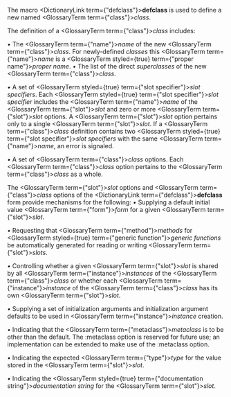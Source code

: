  



The macro <DictionaryLink  term={"defclass"}><b>defclass</b></DictionaryLink> is used to define a new named <GlossaryTerm  term={"class"}><i>class</i></GlossaryTerm>. 



The definition of a <GlossaryTerm  term={"class"}><i>class</i></GlossaryTerm> includes: 



*•* The <GlossaryTerm  term={"name"}><i>name</i></GlossaryTerm> of the new <GlossaryTerm  term={"class"}><i>class</i></GlossaryTerm>. For newly-defined *classes* this <GlossaryTerm  term={"name"}><i>name</i></GlossaryTerm> is a <GlossaryTerm styled={true} term={"proper name"}><i>proper name</i></GlossaryTerm>. *•* The list of the direct *superclasses* of the new <GlossaryTerm  term={"class"}><i>class</i></GlossaryTerm>. 



*•* A set of <GlossaryTerm styled={true} term={"slot specifier"}><i>slot specifiers</i></GlossaryTerm>. Each <GlossaryTerm styled={true} term={"slot specifier"}><i>slot specifier</i></GlossaryTerm> includes the <GlossaryTerm  term={"name"}><i>name</i></GlossaryTerm> of the <GlossaryTerm  term={"slot"}><i>slot</i></GlossaryTerm> and zero or more <GlossaryTerm  term={"slot"}><i>slot</i></GlossaryTerm> options. A <GlossaryTerm  term={"slot"}><i>slot</i></GlossaryTerm> option pertains only to a single <GlossaryTerm  term={"slot"}><i>slot</i></GlossaryTerm>. If a <GlossaryTerm  term={"class"}><i>class</i></GlossaryTerm> definition contains two <GlossaryTerm styled={true} term={"slot specifier"}><i>slot specifiers</i></GlossaryTerm> with the same <GlossaryTerm  term={"name"}><i>name</i></GlossaryTerm>, an error is signaled. 



*•* A set of <GlossaryTerm  term={"class"}><i>class</i></GlossaryTerm> options. Each <GlossaryTerm  term={"class"}><i>class</i></GlossaryTerm> option pertains to the <GlossaryTerm  term={"class"}><i>class</i></GlossaryTerm> as a whole. 



The <GlossaryTerm  term={"slot"}><i>slot</i></GlossaryTerm> options and <GlossaryTerm  term={"class"}><i>class</i></GlossaryTerm> options of the <DictionaryLink  term={"defclass"}><b>defclass</b></DictionaryLink> form provide mechanisms for the following: *•* Supplying a default initial value <GlossaryTerm  term={"form"}><i>form</i></GlossaryTerm> for a given <GlossaryTerm  term={"slot"}><i>slot</i></GlossaryTerm>. 



*•* Requesting that <GlossaryTerm  term={"method"}><i>methods</i></GlossaryTerm> for <GlossaryTerm styled={true} term={"generic function"}><i>generic functions</i></GlossaryTerm> be automatically generated for reading or writing <GlossaryTerm  term={"slot"}><i>slots</i></GlossaryTerm>. 



*•* Controlling whether a given <GlossaryTerm  term={"slot"}><i>slot</i></GlossaryTerm> is shared by all <GlossaryTerm  term={"instance"}><i>instances</i></GlossaryTerm> of the <GlossaryTerm  term={"class"}><i>class</i></GlossaryTerm> or whether each <GlossaryTerm  term={"instance"}><i>instance</i></GlossaryTerm> of the <GlossaryTerm  term={"class"}><i>class</i></GlossaryTerm> has its own <GlossaryTerm  term={"slot"}><i>slot</i></GlossaryTerm>. 



*•* Supplying a set of initialization arguments and initialization argument defaults to be used in <GlossaryTerm  term={"instance"}><i>instance</i></GlossaryTerm> creation. 



*•* Indicating that the <GlossaryTerm  term={"metaclass"}><i>metaclass</i></GlossaryTerm> is to be other than the default. The :metaclass option is reserved for future use; an implementation can be extended to make use of the :metaclass option. 



*•* Indicating the expected <GlossaryTerm  term={"type"}><i>type</i></GlossaryTerm> for the value stored in the <GlossaryTerm  term={"slot"}><i>slot</i></GlossaryTerm>. 



*•* Indicating the <GlossaryTerm styled={true} term={"documentation string"}><i>documentation string</i></GlossaryTerm> for the <GlossaryTerm  term={"slot"}><i>slot</i></GlossaryTerm>.  







